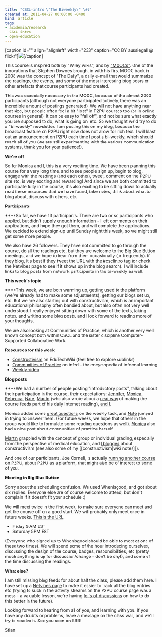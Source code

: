```yaml
---
title: "CSCL-intro \"The Biweekly\" \#1"
created_at: 2011-04-27 00:00:00 -0400
kind: article
tags:
- academia/research
- CSCL-intro
- open-education
---
```


[caption id="" align="alignleft" width="233" caption="CC BY aussiegall @
flickr"]![](http://farm3.static.flickr.com/2618/4085532798_ce444d93e3.jpg)[/caption]

This course is inspired both by "Wiley wikis", and by
["MOOCs"](http://ltc.umanitoba.ca/connectivism/?m=200807). One of the
innovations that Stephen Downes brought in with his first MOOC back in
2008 was the concept of "The Daily", a daily e-mail that would summarize
the readings, the events, and some of the most interesting blog posts or
other artefacts that course participants had created.

This was especially necessary in the MOOC, because of the almost 2000
participants (although not everyone participated actively, there was an
incredible amount of postings generated). We will not have anything near
that size, but people often feel a bit "lost" in P2PU courses too (or in
online courses in general). It can be easy to "fall off", and not be
sure what exactly you are supposed to do, what is going on, etc. So we
thought we'd try to do a "bi-weekly" newsletter. I am posting this on my
blog, because the broadcast feature on P2PU right now does not allow for
rich text. I will blast out an announcement on P2PU each time I post a
bi-weekly, which should reach all of you (we are still experimenting
with the various communication systems, thank you for your patience!).

**We're off**

So for Monica and I, this is a very exciting time. We have been planning
this course for a very long time, and to see people sign up, begin to
blog, engage with the readings (and each other), tweet, comment on the
P2PU site etc, is very exciting and rewarding! And since we are both
committed to participate fully in the course, it's also exciting to be
sitting down to actually read these resources that we have found, take
notes, think about what to blog about, discuss with others, etc.

**Participants**

****So far, we have 13 participants. There are two or so participants
who applied, but didn't supply enough information - I left comments on
their applications, and hope they got them, and will complete the
applications. We decided to extend sign-up until Sunday night this week,
so we might still get some more people.

We also have 26 followers. They have not committed to go through the
course, do all the readings etc, but they are welcome to the Big Blue
Button meetings, and we hope to hear from them occasionally (or
frequently). If they blog, it's best if they tweet the URL with the
\#csclintro tag (or check the Netvibes page to see if it shows up in the
blog search). I will include links to blog posts from network
participants in the bi-weekly as well.

**This week's topic**

****This week, we are both warming up, getting used to the platform
(we've already had to make some adjustments), getting our blogs set up,
etc. But we are also starting out with constructivism, which is an
important educational philosophy often bandied about, but also often not
very well understood. I really enjoyed sitting down with some of the
texts, taking notes, and writing some blog posts, and I look forward to
reading more of your thoughts.

We are also looking at Communities of Practice, which is another very
well known concept both within CSCL and the sister discipline
Computer-Supported Collaborative Work.

**Resources for this week**

-   [Constructivism](http://edutechwiki.unige.ch/en/Constructivism) on
  EduTechWiki (feel free to explore sublinks)
-   [Communities of
  Practice](http://www.infed.org/biblio/communities_of_practice.htm)
  on infed - the encyclopedia of informal learning
-   [Weekly video](http://www.youtube.com/watch?v=uUQ6fSvLBVM)

**Blog posts**

****We had a number of people posting "introductory posts", talking
about their participation in the course, their expectations:
[Jennifer](http://jenniferclaro.wordpress.com/2011/04/26/210/),
[Monica](http://reganmian.net/monica/projects/csclintro-course-at-p2pu/),
[Rebecca](http://web.me.com/rebeccacober/Rebecca_Cober/Blog/Entries/2011/4/25_Jump_in_head_first_and_make_sure_you_get_your_feet_wet%21.html),
[Nate](http://ottonomy.net/blog/2011/04/25/welcome-to-cscl-intr/), [Martin](http://kaffeikampala.blogspot.com/2011/04/intro-to-cscl.html)
(who also wrote about a [neat
way](http://kaffeikampala.blogspot.com/2011/04/organizing.html) of
making the course feeds part of his daily Internet reading), [and
I](http://reganmian.net/blog/2011/04/25/new-p2pu-course-intro-to-computer-supported-collaborative-learning/).

Monica added some [great
questions](http://new.p2pu.org/en/groups/introduction-to-the-field-of-computer-supported-co/content/w1w2-intro-to-course-and-to-field/)
on the weekly task, and
[Nate](http://ottonomy.net/blog/2011/04/25/cscl-intro-wk-1-questions/)
jumped in trying to answer them. (For future weeks, we hope that others
in the group would like to formulate some reading questions as well).
[Monica](http://reganmian.net/monica/csclintro/communities-of-practice-situated-learning/)
also had a nice post about communities of practice herself.

[Martin](http://kaffeikampala.blogspot.com/2011/04/i-want-individual-accreditation.html)
grappled with the concept of group or individual grading, especially
from the perspective of medical education, and
[I blogged](http://reganmian.net/blog/2011/04/26/cscl-intro-week-1-constructivism/)
about constructivism (see also some of my [[constructivism|wiki
notes]]).

And one of our participants, Joe Corneli, is actually [running another
course on
P2PU](http://hyperreal-enterprises.posterous.com/p2pu-the-course), about
P2PU as a platform, that might also be of interest to some of you.

**Meeting in Big Blue Button**

Sorry about the scheduling confusion. We used Whenisgood, and got about
six replies. Everyone else are of course welcome to attend, but don't
complain if it doesn't fit your schedule :)

We will meet twice in the first week, to make sure everyone can meet and
get the course off on a good start. We will probably only meet once in
future weeks. [This is the
URL](http://p2pu-bbb.osuosl.org/bigbluebutton/demo/create.jsp?action=invite&meetingID=cscl-intro%27s+meeting).

-   Friday 9 AM EST
-   Saturday 5PM EST

(Everyone who signed up to Whenisgood should be able to meet at one of
these two times). We will spend some of the hour introducing ourselves,
discussing the design of the course, badges, responsibilities, etc
(pretty much anything is up for discussion/change - don't be shy!), and
some of the time discussing the readings.

**What else?**

I am still missing blog feeds for about half the class, please add them
here. I have set up a [Netvibes page](http://netvibes.com/csclintro) to
make it easier to track all the blog entries etc (trying to suck in the
activity streams on the P2PU course page was a mess - a valuable lesson,
we're having [lot's of
discussions](http://lists.p2pu.org/pipermail/p2pu-dev/2011-April/000827.html)
on how to do this better in the future).

Looking forward to hearing from all of you, and learning with you. If
you have any doubts or problems, leave a message on the class wall, and
we'll try to resolve it. See you soon on BBB!

Stian
